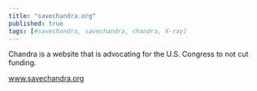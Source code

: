 ```yaml
---
title: "savechandra.org"
published: true
tags: [#savechandra, savechandra, chandra, X-ray]
---
```


Chandra is a website that is advocating for the U.S. Congress to not cut funding.

www.savechandra.org
